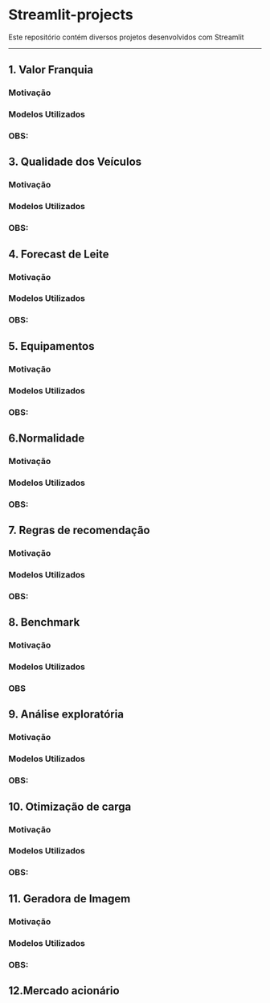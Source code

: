# Streamlit-projects

Este repositório contém diversos projetos desenvolvidos com Streamlit
***
## 1. Valor Franquia

### Motivação

### Modelos Utilizados

### OBS: 

## 3. Qualidade dos Veículos

### Motivação

### Modelos Utilizados

### OBS: 

## 4. Forecast de Leite

### Motivação

### Modelos Utilizados

### OBS: 

## 5. Equipamentos

### Motivação

### Modelos Utilizados

### OBS: 

## 6.Normalidade

### Motivação

### Modelos Utilizados

### OBS:

## 7. Regras de recomendação

### Motivação

### Modelos Utilizados

### OBS:

## 8. Benchmark

### Motivação

### Modelos Utilizados

### OBS

## 9. Análise exploratória 

### Motivação

### Modelos Utilizados

### OBS:

## 10. Otimização de carga 

### Motivação

### Modelos Utilizados

### OBS:

## 11. Geradora de Imagem

### Motivação

### Modelos Utilizados

### OBS:

## 12.Mercado acionário
